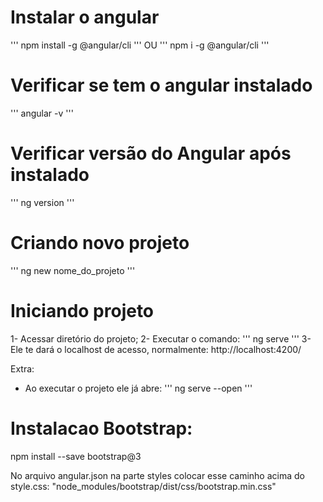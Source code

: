 # Instalar o angular
'''
    npm install -g @angular/cli
'''
OU
'''
    npm i -g @angular/cli
'''

# Verificar se tem o angular instalado
'''
    angular -v
'''

# Verificar versão do Angular após instalado
'''
    ng version
'''

# Criando novo projeto
'''
    ng new nome_do_projeto
'''

# Iniciando projeto
1- Acessar diretório do projeto;
2- Executar o comando:
'''
    ng serve
'''
3- Ele te dará o localhost de acesso, normalmente: http://localhost:4200/

Extra:
- Ao executar o projeto ele já abre:
'''
    ng serve --open
'''

# Instalacao Bootstrap:
npm install --save bootstrap@3

No arquivo angular.json na parte styles colocar esse caminho acima do style.css: "node_modules/bootstrap/dist/css/bootstrap.min.css"